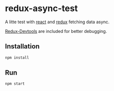 # redux-async-test
A litte test with [react](http://facebook.github.io/react/) and [redux](http://rackt.github.io/redux) fetching data async.

[Redux-Devtools](https://github.com/gaearon/redux-devtools) are included for better debugging.

## Installation
```bash
npm install
```

## Run
```bash
npm start
```

